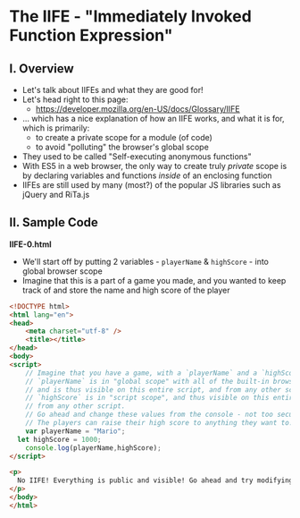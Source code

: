# The IIFE - "Immediately Invoked Function Expression"

## I. Overview
- Let's talk about IIFEs and what they are good for!
- Let's head right to this page:
  - https://developer.mozilla.org/en-US/docs/Glossary/IIFE
- ... which has a nice explanation of how an IIFE works, and what it is for, which is primarily:
  - to create a private scope for a module (of code)
  - to avoid "polluting" the browser's global scope
- They used to be called "Self-executing anonymous functions"
- With ES5 in a web browser, the only way to create truly *private* scope is by declaring variables and functions *inside* of an enclosing function
- IIFEs are still used by many (most?) of the popular JS libraries such as jQuery and RiTa.js


## II. Sample Code


**IIFE-0.html**

- We'll start off by putting 2 variables  - `playerName` & `highScore` - into global browser scope
- Imagine that this is a part of a game you made, and you wanted to keep track of and store the name and high score of the player

```html
<!DOCTYPE html>
<html lang="en">
<head>
	<meta charset="utf-8" />
	<title></title>
</head>
<body>
<script>
	// Imagine that you have a game, with a `playerName` and a `highScore` you are keeping track of
	// `playerName` is in "global scope" with all of the built-in browser symbols,
	// and is thus visible on this entire script, and from any other script.
	// `highScore` is in "script scope", and thus visible on this entire script, and
	// from any other script. 
	// Go ahead and change these values from the console - not too secure, eh?
	// The players can raise their high score to anything they want to!
	var playerName = "Mario";
  let highScore = 1000;
	console.log(playerName,highScore);
</script>

<p>
  No IIFE! Everything is public and visible! Go ahead and try modifying both `playerName` and `highScore` in the console!
</p>
</body>
</html>
```
